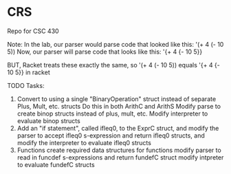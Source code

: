 # CRS
Repo for CSC 430

Note:
In the lab, our parser would parse code that looked like this: '(+ 4 (- 10 5))
Now, our parser will parse code that looks like this: '{+ 4 {- 10 5}}

BUT, Racket treats these exactly the same, so '(+ 4 (- 10 5)) equals '{+ 4 {- 10 5}} in racket


TODO Tasks:
 1. Convert to using a single "BinaryOperation" struct instead of separate Plus, Mult, etc. structs
 	Do this in both ArithC and ArithS
 	Modify parse to create binop structs instead of plus, mult, etc.
 	Modify interpreter to evaluate binop structs
 2. Add an "if statement", called ifleq0, to the ExprC struct, and 
 	modify the parser to accept ifleq0 s-expression and return ifleq0 structs, and 
 	modify the interpreter to evaluate ifleq0 structs
 3. Functions
 	create required data structures for functions
 	modify parser to read in funcdef s-expressions and return fundefC struct
 	modify intpreter to evaluate fundefC structs
